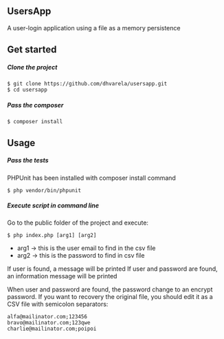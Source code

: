 ## UsersApp

A user-login application using a file as a memory persistence

## Get started

##### Clone the project

    $ git clone https://github.com/dhvarela/usersapp.git
    $ cd usersapp

##### Pass the composer

    $ composer install

## Usage

##### Pass the tests

PHPUnit has been installed with composer install command

    $ php vendor/bin/phpunit

##### Execute script in command line

Go to the public folder of the project and execute:

    $ php index.php [arg1] [arg2]

* arg1 -> this is the user email to find in the csv file
* arg2 -> this is the password to find in csv file

If user is found, a message will be printed
If user and password are found, an information message will be printed

When user and password are found, the password change to an encrypt password.
If you want to recovery the original file, you should edit it as a CSV file with semicolon separators:

    alfa@mailinator.com;123456
    bravo@mailinator.com;123qwe
    charlie@mailinator.com;poipoi

